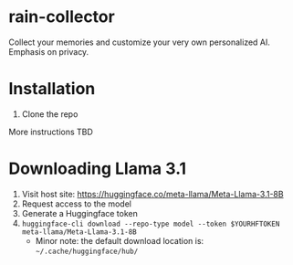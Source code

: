 # rain-collector

Collect your memories and customize your very own personalized AI. Emphasis on privacy.

# Installation

1. Clone the repo

More instructions TBD



# Downloading Llama 3.1
1. Visit host site: https://huggingface.co/meta-llama/Meta-Llama-3.1-8B
2. Request access to the model
3. Generate a Huggingface token
4. `huggingface-cli download --repo-type model --token $YOURHFTOKEN meta-llama/Meta-Llama-3.1-8B`
    - Minor note: the default download location is: `~/.cache/huggingface/hub/`
